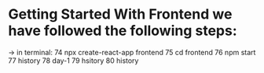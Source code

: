 # Getting Started With  Frontend we have followed the following steps:

-> in terminal:
   74  npx create-react-app frontend
   75  cd frontend
   76  npm start
   77  history
   78  day-1
   79  hsitory
   80  history